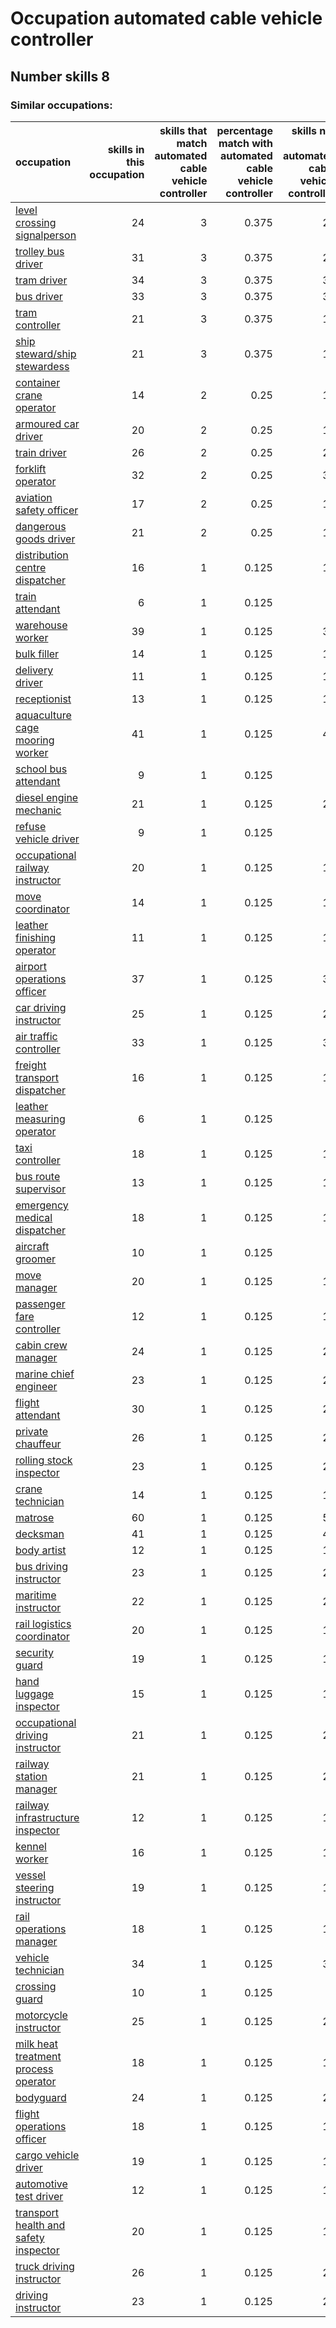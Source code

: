 # Occupation automated cable vehicle controller
## Number skills 8
### Similar occupations:
| occupation                                                                        |   skills in this occupation |   skills that match automated cable vehicle controller |   percentage match with automated cable vehicle controller |   skills not in automated cable vehicle controller |
|:----------------------------------------------------------------------------------|----------------------------:|-------------------------------------------------------:|-----------------------------------------------------------:|---------------------------------------------------:|
| [level crossing signalperson](level_crossing_signalperson.md)                     |                          24 |                                                      3 |                                                      0.375 |                                                 21 |
| [trolley bus driver](trolley_bus_driver.md)                                       |                          31 |                                                      3 |                                                      0.375 |                                                 28 |
| [tram driver](tram_driver.md)                                                     |                          34 |                                                      3 |                                                      0.375 |                                                 31 |
| [bus driver](bus_driver.md)                                                       |                          33 |                                                      3 |                                                      0.375 |                                                 30 |
| [tram controller](tram_controller.md)                                             |                          21 |                                                      3 |                                                      0.375 |                                                 18 |
| [ship steward/ship stewardess](ship_steward-ship_stewardess.md)                   |                          21 |                                                      3 |                                                      0.375 |                                                 18 |
| [container crane operator](container_crane_operator.md)                           |                          14 |                                                      2 |                                                      0.25  |                                                 12 |
| [armoured car driver](armoured_car_driver.md)                                     |                          20 |                                                      2 |                                                      0.25  |                                                 18 |
| [train driver](train_driver.md)                                                   |                          26 |                                                      2 |                                                      0.25  |                                                 24 |
| [forklift operator](forklift_operator.md)                                         |                          32 |                                                      2 |                                                      0.25  |                                                 30 |
| [aviation safety officer](aviation_safety_officer.md)                             |                          17 |                                                      2 |                                                      0.25  |                                                 15 |
| [dangerous goods driver](dangerous_goods_driver.md)                               |                          21 |                                                      2 |                                                      0.25  |                                                 19 |
| [distribution centre dispatcher](distribution_centre_dispatcher.md)               |                          16 |                                                      1 |                                                      0.125 |                                                 15 |
| [train attendant](train_attendant.md)                                             |                           6 |                                                      1 |                                                      0.125 |                                                  5 |
| [warehouse worker](warehouse_worker.md)                                           |                          39 |                                                      1 |                                                      0.125 |                                                 38 |
| [bulk filler](bulk_filler.md)                                                     |                          14 |                                                      1 |                                                      0.125 |                                                 13 |
| [delivery driver](delivery_driver.md)                                             |                          11 |                                                      1 |                                                      0.125 |                                                 10 |
| [receptionist](receptionist.md)                                                   |                          13 |                                                      1 |                                                      0.125 |                                                 12 |
| [aquaculture cage mooring worker](aquaculture_cage_mooring_worker.md)             |                          41 |                                                      1 |                                                      0.125 |                                                 40 |
| [school bus attendant](school_bus_attendant.md)                                   |                           9 |                                                      1 |                                                      0.125 |                                                  8 |
| [diesel engine mechanic](diesel_engine_mechanic.md)                               |                          21 |                                                      1 |                                                      0.125 |                                                 20 |
| [refuse vehicle driver](refuse_vehicle_driver.md)                                 |                           9 |                                                      1 |                                                      0.125 |                                                  8 |
| [occupational railway instructor](occupational_railway_instructor.md)             |                          20 |                                                      1 |                                                      0.125 |                                                 19 |
| [move coordinator](move_coordinator.md)                                           |                          14 |                                                      1 |                                                      0.125 |                                                 13 |
| [leather finishing operator](leather_finishing_operator.md)                       |                          11 |                                                      1 |                                                      0.125 |                                                 10 |
| [airport operations officer](airport_operations_officer.md)                       |                          37 |                                                      1 |                                                      0.125 |                                                 36 |
| [car driving instructor](car_driving_instructor.md)                               |                          25 |                                                      1 |                                                      0.125 |                                                 24 |
| [air traffic controller](air_traffic_controller.md)                               |                          33 |                                                      1 |                                                      0.125 |                                                 32 |
| [freight transport dispatcher](freight_transport_dispatcher.md)                   |                          16 |                                                      1 |                                                      0.125 |                                                 15 |
| [leather measuring operator](leather_measuring_operator.md)                       |                           6 |                                                      1 |                                                      0.125 |                                                  5 |
| [taxi controller](taxi_controller.md)                                             |                          18 |                                                      1 |                                                      0.125 |                                                 17 |
| [bus route supervisor](bus_route_supervisor.md)                                   |                          13 |                                                      1 |                                                      0.125 |                                                 12 |
| [emergency medical dispatcher](emergency_medical_dispatcher.md)                   |                          18 |                                                      1 |                                                      0.125 |                                                 17 |
| [aircraft groomer](aircraft_groomer.md)                                           |                          10 |                                                      1 |                                                      0.125 |                                                  9 |
| [move manager](move_manager.md)                                                   |                          20 |                                                      1 |                                                      0.125 |                                                 19 |
| [passenger fare controller](passenger_fare_controller.md)                         |                          12 |                                                      1 |                                                      0.125 |                                                 11 |
| [cabin crew manager](cabin_crew_manager.md)                                       |                          24 |                                                      1 |                                                      0.125 |                                                 23 |
| [marine chief engineer](marine_chief_engineer.md)                                 |                          23 |                                                      1 |                                                      0.125 |                                                 22 |
| [flight attendant](flight_attendant.md)                                           |                          30 |                                                      1 |                                                      0.125 |                                                 29 |
| [private chauffeur](private_chauffeur.md)                                         |                          26 |                                                      1 |                                                      0.125 |                                                 25 |
| [rolling stock inspector](rolling_stock_inspector.md)                             |                          23 |                                                      1 |                                                      0.125 |                                                 22 |
| [crane technician](crane_technician.md)                                           |                          14 |                                                      1 |                                                      0.125 |                                                 13 |
| [matrose](matrose.md)                                                             |                          60 |                                                      1 |                                                      0.125 |                                                 59 |
| [decksman](decksman.md)                                                           |                          41 |                                                      1 |                                                      0.125 |                                                 40 |
| [body artist](body_artist.md)                                                     |                          12 |                                                      1 |                                                      0.125 |                                                 11 |
| [bus driving instructor](bus_driving_instructor.md)                               |                          23 |                                                      1 |                                                      0.125 |                                                 22 |
| [maritime instructor](maritime_instructor.md)                                     |                          22 |                                                      1 |                                                      0.125 |                                                 21 |
| [rail logistics coordinator](rail_logistics_coordinator.md)                       |                          20 |                                                      1 |                                                      0.125 |                                                 19 |
| [security guard](security_guard.md)                                               |                          19 |                                                      1 |                                                      0.125 |                                                 18 |
| [hand luggage inspector](hand_luggage_inspector.md)                               |                          15 |                                                      1 |                                                      0.125 |                                                 14 |
| [occupational driving instructor](occupational_driving_instructor.md)             |                          21 |                                                      1 |                                                      0.125 |                                                 20 |
| [railway station manager](railway_station_manager.md)                             |                          21 |                                                      1 |                                                      0.125 |                                                 20 |
| [railway infrastructure inspector](railway_infrastructure_inspector.md)           |                          12 |                                                      1 |                                                      0.125 |                                                 11 |
| [kennel worker](kennel_worker.md)                                                 |                          16 |                                                      1 |                                                      0.125 |                                                 15 |
| [vessel steering instructor](vessel_steering_instructor.md)                       |                          19 |                                                      1 |                                                      0.125 |                                                 18 |
| [rail operations manager](rail_operations_manager.md)                             |                          18 |                                                      1 |                                                      0.125 |                                                 17 |
| [vehicle technician](vehicle_technician.md)                                       |                          34 |                                                      1 |                                                      0.125 |                                                 33 |
| [crossing guard](crossing_guard.md)                                               |                          10 |                                                      1 |                                                      0.125 |                                                  9 |
| [motorcycle instructor](motorcycle_instructor.md)                                 |                          25 |                                                      1 |                                                      0.125 |                                                 24 |
| [milk heat treatment process operator](milk_heat_treatment_process_operator.md)   |                          18 |                                                      1 |                                                      0.125 |                                                 17 |
| [bodyguard](bodyguard.md)                                                         |                          24 |                                                      1 |                                                      0.125 |                                                 23 |
| [flight operations officer](flight_operations_officer.md)                         |                          18 |                                                      1 |                                                      0.125 |                                                 17 |
| [cargo vehicle driver](cargo_vehicle_driver.md)                                   |                          19 |                                                      1 |                                                      0.125 |                                                 18 |
| [automotive test driver](automotive_test_driver.md)                               |                          12 |                                                      1 |                                                      0.125 |                                                 11 |
| [transport health and safety inspector](transport_health_and_safety_inspector.md) |                          20 |                                                      1 |                                                      0.125 |                                                 19 |
| [truck driving instructor](truck_driving_instructor.md)                           |                          26 |                                                      1 |                                                      0.125 |                                                 25 |
| [driving instructor](driving_instructor.md)                                       |                          23 |                                                      1 |                                                      0.125 |                                                 22 |

